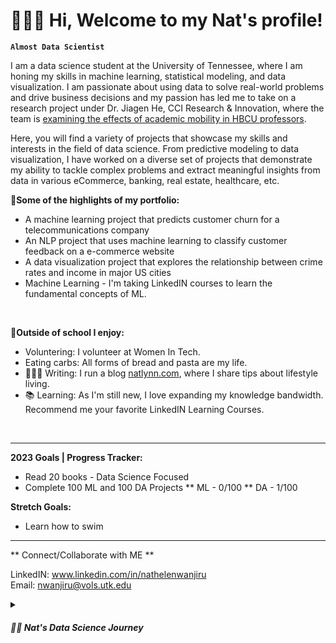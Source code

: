 # 🧚🏽‍♂️ Hi, Welcome to my Nat's profile!

**`Almost Data Scientist`**

I am a data science student at the University of Tennessee, where I am honing my skills in machine learning, statistical modeling, and data visualization. I am passionate about using data to solve real-world problems and drive business decisions and my passion has led me to take on a research project under Dr. Jiagen He, CCI Research & Innovation, where the team is <a href="https://hbcumobility.cci.drexel.edu"> examining the effects of academic mobility in HBCU professors</a>. 

Here, you will find a variety of projects that showcase my skills and interests in the field of data science. From predictive modeling to data visualization, I have worked on a diverse set of projects that demonstrate my ability to tackle complex problems and extract meaningful insights from data in various eCommerce, banking, real estate, healthcare, etc. 

**🌱Some of the highlights of my portfolio:**

- A machine learning project that predicts customer churn for a telecommunications company
- An NLP project that uses machine learning to classify customer feedback on a e-commerce website
- A data visualization project that explores the relationship between crime rates and income in major US cities
- Machine Learning - I'm taking LinkedIN courses to learn the fundamental concepts of ML. 
<p>&nbsp;</p> 

**👀Outside of school I enjoy:**

- Voluntering: I volunteer at Women In Tech. 
- Eating carbs: All forms of bread and pasta are my life. 
- 👩🏽‍💻 Writing: I run a blog [natlynn.com](https://natlynn.com), where I share tips about lifestyle living. 
- 📚 Learning: As I'm still new, I love expanding my knowledge bandwidth. Recommend me your favorite LinkedIN Learning Courses. 
  <p>&nbsp;</p>
 
-----------------------------------------------------------------------------------------------------------------------------------------------------------

**2023 Goals | Progress Tracker:**
- Read 20 books - Data Science Focused
- Complete 100 ML and 100 DA Projects
  ** ML - 0/100
  ** DA - 1/100

**Stretch Goals:**
* Learn how to swim

-----------------------------------------------------------------------------------------------------------------------------------------------------------

** Connect/Collaborate with ME **

LinkedIN: www.linkedin.com/in/nathelenwanjiru \
Email: nwanjiru@vols.utk.edu

<!---
Kamundos is a ✨ special ✨ repository because its `README.md` (this file) appears on your GitHub profile.
You can click the Preview link to take a look at your changes.
--->


<details>
 <summary><h5>👨‍💻 Nat's Data Science Journey</h3></summary>
   I started my ds journey when I made the switch from engineering to data science late in my junior year in college because I couldn't see myself being anything else but as a data nerd (and it's seriuosly the best decision I've ever made). Ever since I've been playing catch up with not only my data science classes but also with my hard skills and I've relied on self learning to understand the data science field and get as much real world project analysis exposure as I could.
  <li>Fall 2022
    * Data 201
    * COSC 111 </li>
 Quick overview of my courses:
  Fall 2022
    * Data 201
    * COSC 111 
  Spring 2023
    * Data 202
    * Data 301
    * GEOG 311 
